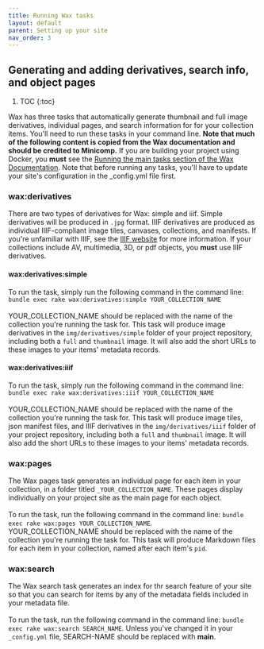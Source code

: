 ```yaml
---
title: Running Wax tasks
layout: default
parent: Setting up your site
nav_order: 3
---
```


## **Generating and adding derivatives, search info, and object pages**
1. TOC
{:toc}

Wax has three tasks that automatically generate thumbnail and full image derivatives, individual pages, and search information for for your collection items. You'll need to run these tasks in your command line. **Note that much of the following content is copied from the Wax documentation and should be credited to Minicomp.** If you are building your project using Docker, you **must** see the [Running the main tasks section of the Wax Documentation](https://minicomp.github.io/wiki/wax/running-the-tasks/#running-the-main-tasks). Note that before running any tasks, you'll have to update your site's configuration in the _config.yml file first.

### wax:derivatives
There are two types of derivatives for Wax: simple and iiif. Simple derivatives will be produced in `.jpg` format. IIIF derivatives are produced as individual IIIF-compliant image tiles, canvases, collections, and manifests. If you're unfamiliar with IIIF, see the [IIIF website](https://iiif.io) for more information. If your collections include AV, multimedia, 3D, or pdf objects, you **must** use IIIF derivatives.

#### wax:derivatives:simple
To run the task, simply run the following command in the command line: `bundle exec rake wax:derivatives:simple YOUR_COLLECTION_NAME`
<br>
<br>
YOUR_COLLECTION_NAME should be replaced with the name of the collection you're running the task for. This task will produce image derivatives in the `img/derivatives/simple` folder of your project repository, including both a `full` and `thumbnail` image. It will also add the short URLs to these images to your items' metadata records.

#### wax:derivatives:iiif
To run the task, simply run the following command in the command line: `bundle exec rake wax:derivatives:iiif YOUR_COLLECTION_NAME`
<br>
<br>
YOUR_COLLECTION_NAME should be replaced with the name of the collection you're running the task for. This task will produce image tiles, json manifest files, and IIIF derivatives in the `img/derivatives/iiif` folder of your project repository, including both a `full` and `thumbnail` image. It will also add the short URLs to these images to your items' metadata records.

### wax:pages
The Wax pages task generates an individual page for each item in your collection, in a folder titled `_YOUR_COLLECTION_NAME`. These pages display individually on your project site as the main page for each object.
<br>
<br>
To run the task, run the following command in the command line: `bundle exec rake wax:pages YOUR_COLLECTION_NAME`.
<br>
YOUR_COLLECTION_NAME should be replaced with the name of the collection you're running the task for. This task will produce Markdown files for each item in your collection, named after each item's `pid`.

### wax:search
The Wax search task generates an index for thr search feature of your site so that you can search for items by any of the metadata fields included in your metadata file.
<br>
<br>
To run the task, run the following command in the command line: `bundle exec rake wax:search SEARCH_NAME`. Unless you've changed it in your `_config.yml` file, SEARCH-NAME should be replaced with **main**.
